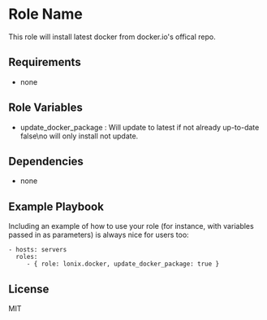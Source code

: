 Role Name
=========

This role will install latest docker from docker.io's offical repo.

Requirements
------------

- none

Role Variables
--------------

- update_docker_package : Will update to latest if not already up-to-date
                          false\no will only install not update.

Dependencies
------------

- none

Example Playbook
----------------

Including an example of how to use your role (for instance, with variables
   passed in as parameters) is always nice for users too:

    - hosts: servers
      roles:
         - { role: lonix.docker, update_docker_package: true }

License
-------

MIT
